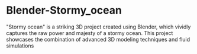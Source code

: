 # Blender-Stormy_ocean
"Stormy ocean" is a striking 3D project created using Blender, which vividly captures the raw power and majesty of a stormy ocean. This project showcases the combination of advanced 3D modeling techniques and fluid simulations
